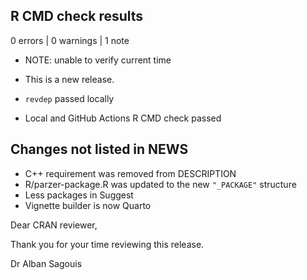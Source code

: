 ## R CMD check results

0 errors | 0 warnings | 1 note

* NOTE: unable to verify current time

* This is a new release.
* `revdep` passed locally
* Local and GitHub Actions R CMD check passed

## Changes not listed in NEWS

* C++ requirement was removed from DESCRIPTION
* R/parzer-package.R was updated to the new `"_PACKAGE"` structure
* Less packages in Suggest
* Vignette builder is now Quarto

Dear CRAN reviewer,

Thank you for your time reviewing this release.

Dr Alban Sagouis
